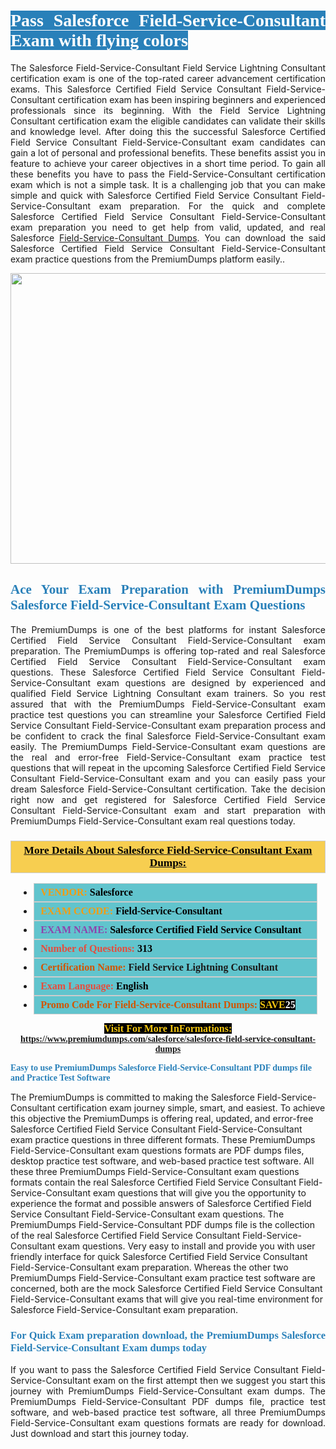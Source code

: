<h1 style="text-align: justify;"><span style="color:#ffffff;"><span style="font-family:Georgia,serif;"><strong><span style="background-color:#2980b9;">Pass Salesforce Field-Service-Consultant Exam with flying colors</span></strong></span></span></h1>

<p style="text-align: justify;">The Salesforce Field-Service-Consultant Field Service Lightning Consultant certification exam is one of the top-rated career advancement certification exams. This Salesforce Certified Field Service Consultant Field-Service-Consultant certification exam has been inspiring beginners and experienced professionals since its beginning. With the Field Service Lightning Consultant certification exam the eligible candidates can validate their skills and knowledge level. After doing this the successful Salesforce Certified Field Service Consultant Field-Service-Consultant exam candidates can gain a lot of personal and professional benefits. These benefits assist you in feature to achieve your career objectives in a short time period. To gain all these benefits you have to pass the Field-Service-Consultant certification exam which is not a simple task. It is a challenging job that you can make simple and quick with Salesforce Certified Field Service Consultant Field-Service-Consultant exam preparation. For the quick and complete Salesforce Certified Field Service Consultant Field-Service-Consultant exam preparation you need to get help from valid, updated, and real Salesforce <a href="https://www.premiumdumps.com/salesforce/salesforce-field-service-consultant-dumps">Field-Service-Consultant Dumps</a>. You can download the said Salesforce Certified Field Service Consultant Field-Service-Consultant exam practice questions from the PremiumDumps platform easily..</p>

<p style="text-align: center;"><a href="https://www.premiumdumps.com/salesforce/salesforce-field-service-consultant-dumps"><img alt="" src="https://i.imgur.com/KJGzbJ2.jpeg" style="width: 700px; height: 465px;" /></a></p>

<h2 style="text-align: justify;"><span style="color:#2980b9;"><span style="font-family:Georgia,serif;"><strong>Ace Your Exam Preparation with PremiumDumps Salesforce Field-Service-Consultant Exam Questions</strong></span></span></h2>

<p style="text-align: justify;">The PremiumDumps is one of the best platforms for instant Salesforce Certified Field Service Consultant Field-Service-Consultant exam preparation. The PremiumDumps is offering top-rated and real Salesforce Certified Field Service Consultant Field-Service-Consultant exam questions. These Salesforce Certified Field Service Consultant Field-Service-Consultant exam questions are designed by experienced and qualified Field Service Lightning Consultant exam trainers. So you rest assured that with the PremiumDumps Field-Service-Consultant exam practice test questions you can streamline your Salesforce Certified Field Service Consultant Field-Service-Consultant exam preparation process and be confident to crack the final Salesforce Field-Service-Consultant exam easily. The PremiumDumps Field-Service-Consultant exam questions are the real and error-free Field-Service-Consultant exam practice test questions that will repeat in the upcoming Salesforce Certified Field Service Consultant Field-Service-Consultant exam and you can easily pass your dream Salesforce Field-Service-Consultant certification. Take the decision right now and get registered for Salesforce Certified Field Service Consultant Field-Service-Consultant exam and start preparation with PremiumDumps Field-Service-Consultant exam real questions today.</p>

<h3 style="background: #f7ce50; border: 1px solid rgb(204, 204, 204); padding: 5px 10px; text-align: center;"><span style="font-family:Georgia,serif;"><u><u><span style="color:#000000;"><span style="font-size:11pt"><span style="line-height:normal"><b><span style="font-size:13.0pt"><span cambria="">More Details About Salesforce Field-Service-Consultant Exam Dumps:</span></span></b></span></span></span></u></u></span></h3>

<ul>
	<li style="margin:0cm 10pt">
	<div style="background:#61c4cd; border: 1px solid rgb(204, 204, 204); padding: 5px 10px; text-align: justify;"><span style="font-family:Georgia,serif;"><span style="font-size:11pt"><span style="line-height:normal"><b><span style="font-size:12.0pt"><span new="" roman="" times=""><span style="color:#f39c12;">VENDOR:</span> <span style="color:#000000;">Salesforce</span></span></span></b></span></span></span></div>
	</li>
	<li style="margin:0cm 10pt">
	<div style="background: #61c4cd; border: 1px solid rgb(204, 204, 204); padding: 5px 10px; text-align: justify;"><span style="font-family:Georgia,serif;"><span style="font-size:11pt"><span style="line-height:normal"><b><span style="font-size:12.0pt"><span new="" roman="" times=""><span style="color:#f39c12;">EXAM CCODE:</span> <span style="color:#000000;">Field-Service-Consultant</span></span></span></b></span></span></span></div>
	</li>
	<li style="margin:0cm 10pt">
	<div style="background: #61c4cd; border: 1px solid rgb(204, 204, 204); padding: 5px 10px; text-align: justify;"><span style="font-family:Georgia,serif;"><span style="font-size:11pt"><span style="line-height:normal"><b><span style="font-size:12.0pt"><span new="" roman="" times=""><span style="color:#8e44ad;">EXAM NAME:</span> <span style="color:#000000;">Salesforce Certified Field Service Consultant</span></span></span></b></span></span></span></div>
	</li>
	<li style="margin:0cm 10pt">
	<div style="background: #61c4cd; border: 1px solid rgb(204, 204, 204); padding: 5px 10px;"><span style="font-family:Georgia,serif;"><span style="font-size:11pt"><span style="line-height:normal"><b><span style="font-size:12.0pt"><span new="" roman="" times=""><span style="color:#e74c3c;">Number of Questions:</span><span style="color:#000000;"><span style="color:#f1c40f;"> </span>313</span></span></span></b></span></span></span></div>
	</li>
	<li style="margin:0cm 10pt">
	<div style="background: #61c4cd; border: 1px solid rgb(204, 204, 204); padding: 5px 10px; text-align: justify;"><span style="font-family:Georgia,serif;"><span style="font-size:11pt"><span style="line-height:normal"><b><span style="font-size:12.0pt"><span new="" roman="" times=""><span style="color:#d35400;">Certification Name:</span> Field Service Lightning Consultant</span></span></b></span></span></span></div>
	</li>
	<li style="margin:0cm 10pt">
	<div style="background: #61c4cd; border: 1px solid rgb(204, 204, 204); padding: 5px 10px; text-align: justify;"><span style="font-family:Georgia,serif;"><span style="font-size:11pt"><span style="line-height:normal"><b><span style="font-size:12.0pt"><span new="" roman="" times=""><span style="color:#e74c3c;">Exam Language:</span> <span style="color:#000000;">English</span></span></span></b></span></span></span></div>
	</li>
	<li style="margin:0cm 10pt">
	<div style="background: #61c4cd; border: 1px solid rgb(204, 204, 204); padding: 5px 10px;"><span style="font-family:Georgia,serif;"><span style="font-size:11pt"><span style="line-height:normal"><b><span style="font-size:12.0pt"><span new="" roman="" times=""><span style="color:#d35400;">Promo Code For Field-Service-Consultant Dumps:</span><span style="color:#f1c40f;"> <span style="background-color:#000000;">SAVE</span></span><span style="color:#ffffff;"><span style="background-color:#000000;">25</span></span></span></span></b></span></span></span></div>
	</li>
</ul>

<p style="text-align: center;"><span style="font-family:Georgia,serif;"><strong><span style="font-size:16px;"><span style="color:#f1c40f;"><span style="background-color:#000000;">Visit For More InFormations:</span></span></span> <a href="https://www.premiumdumps.com/salesforce/salesforce-field-service-consultant-dumps">https://www.premiumdumps.com/salesforce/salesforce-field-service-consultant-dumps</a></strong></span></p>

<p><span style="color:#2980b9;"><span style="font-family:Georgia,serif;"><strong><strong><strong>Easy to use PremiumDumps Salesforce Field-Service-Consultant PDF dumps file and Practice Test Software</strong></strong></strong></span></span></p>

<p>The PremiumDumps is committed to making the Salesforce Field-Service-Consultant certification exam journey simple, smart, and easiest. To achieve this objective the PremiumDumps is offering real, updated, and error-free Salesforce Certified Field Service Consultant Field-Service-Consultant exam practice questions in three different formats. These PremiumDumps Field-Service-Consultant exam questions formats are PDF dumps files, desktop practice test software, and web-based practice test software. All these three PremiumDumps Field-Service-Consultant exam questions formats contain the real Salesforce Certified Field Service Consultant Field-Service-Consultant exam questions that will give you the opportunity to experience the format and possible answers of Salesforce Certified Field Service Consultant Field-Service-Consultant exam questions. The PremiumDumps Field-Service-Consultant PDF dumps file is the collection of the real Salesforce Certified Field Service Consultant Field-Service-Consultant exam questions. Very easy to install and provide you with user friendly interface for quick Salesforce Certified Field Service Consultant Field-Service-Consultant exam preparation. Whereas the other two PremiumDumps Field-Service-Consultant exam practice test software are concerned, both are the mock Salesforce Certified Field Service Consultant Field-Service-Consultant exams that will give you real-time environment for Salesforce Field-Service-Consultant exam preparation.</p>

<h3 style="text-align: justify;"><span style="color:#2980b9;"><span style="font-family:Georgia,serif;"><strong><strong><strong>For Quick Exam preparation download, the PremiumDumps Salesforce Field-Service-Consultant Exam dumps today</strong></strong></strong></span></span></h3>

<p style="text-align: justify;">If you want to pass the Salesforce Certified Field Service Consultant Field-Service-Consultant exam on the first attempt then we suggest you start this journey with PremiumDumps Field-Service-Consultant exam dumps. The PremiumDumps Field-Service-Consultant PDF dumps file, practice test software, and web-based practice test software, all three PremiumDumps Field-Service-Consultant exam questions formats are ready for download. Just download and start this journey today.</p>
